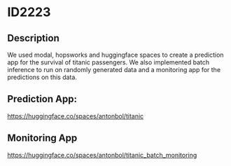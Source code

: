 # ID2223

## Description
We used modal, hopsworks and huggingface spaces to create a prediction app for the survival of titanic passengers. We also implemented batch inference to run on randomly generated data and a monitoring app for the predictions on this data.


## Prediction App:
https://huggingface.co/spaces/antonbol/titanic


## Monitoring App
https://huggingface.co/spaces/antonbol/titanic_batch_monitoring
